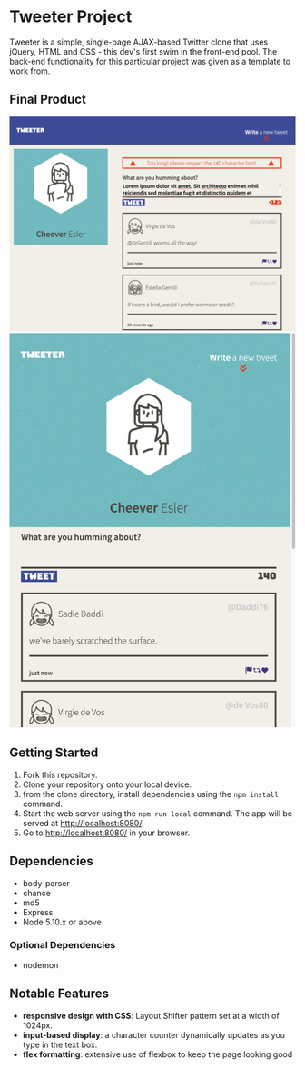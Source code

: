 # Tweeter Project

Tweeter is a simple, single-page AJAX-based Twitter clone that uses jQuery, HTML and CSS - this dev's first swim in the front-end pool. The back-end functionality for this particular project was given as a template to work from.

## Final Product
<img src="https://github.com/Thornrose/tweeter/blob/master/docs/desktop-example.png?raw=true" alt="desktop display" width="1000"/>
<img src="https://github.com/Thornrose/tweeter/blob/master/docs/mobile-example.png?raw=true" alt="mobile display" width="1000"/>

## Getting Started

1. Fork this repository.
2. Clone your repository onto your local device.
3. from the clone directory, install dependencies using the `npm install` command.
3. Start the web server using the `npm run local` command. The app will be served at <http://localhost:8080/>.
4. Go to <http://localhost:8080/> in your browser.

## Dependencies

- body-parser
- chance
- md5
- Express
- Node 5.10.x or above

### Optional Dependencies

- nodemon


## Notable Features
- **responsive design with CSS**: Layout Shifter pattern set at a width of 1024px.
- **input-based display**: a character counter dynamically updates as you type in the text box.
- **flex formatting**: extensive use of flexbox to keep the page looking good
